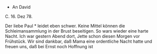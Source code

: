 + An David

 C. 16. Dez 78.

Der liebe Paul <Hesse>* leidet eben schwer. Keine Mittel können die Schleimansammlung in der Brust beseitigen. So wars wieder eine harte Nacht. Ich war gestern Abend dort, Jette schon diesen Morgen vor Frühstück. Wir sind dankbar, daß Mama eine ordentliche Nacht hatte und freuen uns, daß bei Ernst noch Hoffnung ist

